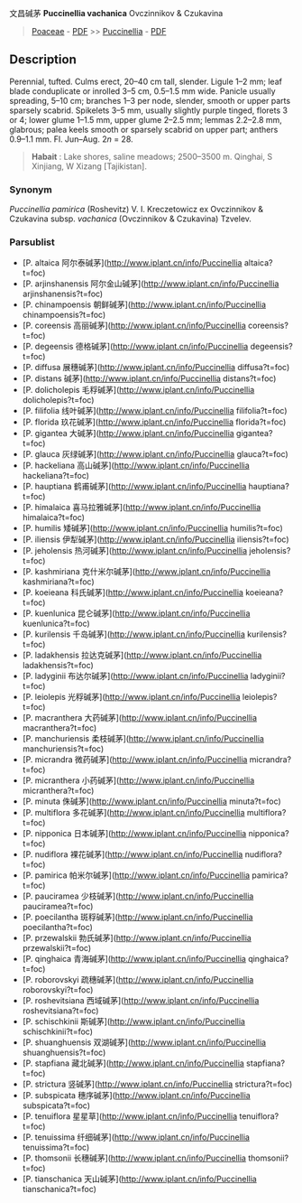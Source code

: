 文昌碱茅 **Puccinellia vachanica** Ovczinnikov & Czukavina

> [Poaceae](http://www.iplant.cn/info/Poaceae?t=foc) - [PDF](http://www.iplant.cn/foc/pdf/Poaceae.pdf) >> [Puccinellia](http://www.iplant.cn/info/Puccinellia?t=foc) - [PDF](http://www.iplant.cn/foc/pdf/Puccinellia.pdf)
## Description

Perennial, tufted. Culms erect, 20–40 cm tall, slender. Ligule 1–2 mm; leaf blade conduplicate or inrolled 3–5 cm, 0.5–1.5 mm wide. Panicle usually spreading, 5–10 cm; branches 1–3 per node, slender, smooth or upper parts sparsely scabrid. Spikelets 3–5 mm, usually slightly purple tinged, florets 3 or 4; lower glume 1–1.5 mm, upper glume 2–2.5 mm; lemmas 2.2–2.8 mm, glabrous; palea keels smooth or sparsely scabrid on upper part; anthers 0.9–1.1 mm. Fl. Jun–Aug. 2*n* = 28.


> **Habait** : 
> Lake shores, saline meadows; 2500–3500 m. Qinghai, S Xinjiang, W Xizang [Tajikistan].

### Synonym
*Puccinellia pamirica* (Roshevitz) V. I. Kreczetowicz ex Ovczinnikov & Czukavina subsp. *vachanica* (Ovczinnikov & Czukavina) Tzvelev.


### Parsublist

* [P.  altaica  阿尔泰碱茅](http://www.iplant.cn/info/Puccinellia altaica?t=foc)
* [P.  arjinshanensis  阿尔金山碱茅](http://www.iplant.cn/info/Puccinellia arjinshanensis?t=foc)
* [P.  chinampoensis  朝鲜碱茅](http://www.iplant.cn/info/Puccinellia chinampoensis?t=foc)
* [P.  coreensis  高丽碱茅](http://www.iplant.cn/info/Puccinellia coreensis?t=foc)
* [P.  degeensis  德格碱茅](http://www.iplant.cn/info/Puccinellia degeensis?t=foc)
* [P.  diffusa  展穗碱茅](http://www.iplant.cn/info/Puccinellia diffusa?t=foc)
* [P.  distans  碱茅](http://www.iplant.cn/info/Puccinellia distans?t=foc)
* [P.  dolicholepis  毛稃碱茅](http://www.iplant.cn/info/Puccinellia dolicholepis?t=foc)
* [P.  filifolia  线叶碱茅](http://www.iplant.cn/info/Puccinellia filifolia?t=foc)
* [P.  florida  玖花碱茅](http://www.iplant.cn/info/Puccinellia florida?t=foc)
* [P.  gigantea  大碱茅](http://www.iplant.cn/info/Puccinellia gigantea?t=foc)
* [P.  glauca  灰绿碱茅](http://www.iplant.cn/info/Puccinellia glauca?t=foc)
* [P.  hackeliana  高山碱茅](http://www.iplant.cn/info/Puccinellia hackeliana?t=foc)
* [P.  hauptiana  鹤甫碱茅](http://www.iplant.cn/info/Puccinellia hauptiana?t=foc)
* [P.  himalaica  喜马拉雅碱茅](http://www.iplant.cn/info/Puccinellia himalaica?t=foc)
* [P.  humilis  矮碱茅](http://www.iplant.cn/info/Puccinellia humilis?t=foc)
* [P.  iliensis  伊犁碱茅](http://www.iplant.cn/info/Puccinellia iliensis?t=foc)
* [P.  jeholensis  热河碱茅](http://www.iplant.cn/info/Puccinellia jeholensis?t=foc)
* [P.  kashmiriana  克什米尔碱茅](http://www.iplant.cn/info/Puccinellia kashmiriana?t=foc)
* [P.  koeieana  科氏碱茅](http://www.iplant.cn/info/Puccinellia koeieana?t=foc)
* [P.  kuenlunica  昆仑碱茅](http://www.iplant.cn/info/Puccinellia kuenlunica?t=foc)
* [P.  kurilensis  千岛碱茅](http://www.iplant.cn/info/Puccinellia kurilensis?t=foc)
* [P.  ladakhensis  拉达克碱茅](http://www.iplant.cn/info/Puccinellia ladakhensis?t=foc)
* [P.  ladyginii  布达尔碱茅](http://www.iplant.cn/info/Puccinellia ladyginii?t=foc)
* [P.  leiolepis  光稃碱茅](http://www.iplant.cn/info/Puccinellia leiolepis?t=foc)
* [P.  macranthera  大药碱茅](http://www.iplant.cn/info/Puccinellia macranthera?t=foc)
* [P.  manchuriensis  柔枝碱茅](http://www.iplant.cn/info/Puccinellia manchuriensis?t=foc)
* [P.  micrandra  微药碱茅](http://www.iplant.cn/info/Puccinellia micrandra?t=foc)
* [P.  micranthera  小药碱茅](http://www.iplant.cn/info/Puccinellia micranthera?t=foc)
* [P.  minuta  侏碱茅](http://www.iplant.cn/info/Puccinellia minuta?t=foc)
* [P.  multiflora  多花碱茅](http://www.iplant.cn/info/Puccinellia multiflora?t=foc)
* [P.  nipponica  日本碱茅](http://www.iplant.cn/info/Puccinellia nipponica?t=foc)
* [P.  nudiflora  裸花碱茅](http://www.iplant.cn/info/Puccinellia nudiflora?t=foc)
* [P.  pamirica  帕米尔碱茅](http://www.iplant.cn/info/Puccinellia pamirica?t=foc)
* [P.  pauciramea  少枝碱茅](http://www.iplant.cn/info/Puccinellia pauciramea?t=foc)
* [P.  poecilantha  斑稃碱茅](http://www.iplant.cn/info/Puccinellia poecilantha?t=foc)
* [P.  przewalskii  勃氏碱茅](http://www.iplant.cn/info/Puccinellia przewalskii?t=foc)
* [P.  qinghaica  青海碱茅](http://www.iplant.cn/info/Puccinellia qinghaica?t=foc)
* [P.  roborovskyi  疏穗碱茅](http://www.iplant.cn/info/Puccinellia roborovskyi?t=foc)
* [P.  roshevitsiana  西域碱茅](http://www.iplant.cn/info/Puccinellia roshevitsiana?t=foc)
* [P.  schischkinii  斯碱茅](http://www.iplant.cn/info/Puccinellia schischkinii?t=foc)
* [P.  shuanghuensis  双湖碱茅](http://www.iplant.cn/info/Puccinellia shuanghuensis?t=foc)
* [P.  stapfiana  藏北碱茅](http://www.iplant.cn/info/Puccinellia stapfiana?t=foc)
* [P.  strictura  竖碱茅](http://www.iplant.cn/info/Puccinellia strictura?t=foc)
* [P.  subspicata  穗序碱茅](http://www.iplant.cn/info/Puccinellia subspicata?t=foc)
* [P.  tenuiflora  星星草](http://www.iplant.cn/info/Puccinellia tenuiflora?t=foc)
* [P.  tenuissima  纤细碱茅](http://www.iplant.cn/info/Puccinellia tenuissima?t=foc)
* [P.  thomsonii  长穗碱茅](http://www.iplant.cn/info/Puccinellia thomsonii?t=foc)
* [P.  tianschanica  天山碱茅](http://www.iplant.cn/info/Puccinellia tianschanica?t=foc)
